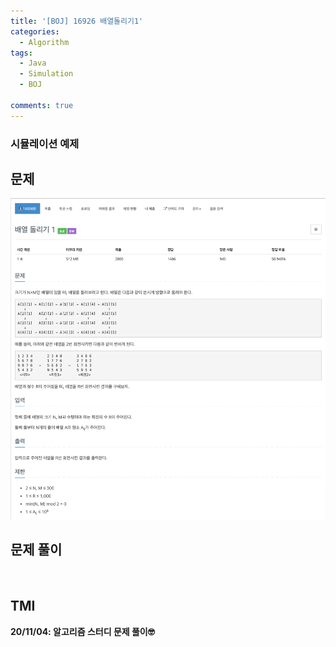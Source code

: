 ```yaml
---
title: '[BOJ] 16926 배열돌리기1'
categories:
  - Algorithm
tags:
  - Java
  - Simulation
  - BOJ

comments: true 
---
```

### 시뮬레이션 예제

## 문제
 <a href="/assets/images/BOJ16926.png"><img src="/assets/images/BOJ16926.png"></a>
 <br/>

## 문제 풀이
<script src="https://gist.github.com/kyeahen/10ce47a2e91c9bfe8a3f4ca9def1082c.js"></script>
<br/>

## TMI

**20/11/04: 알고리즘 스터디 문제 풀이🤓**
